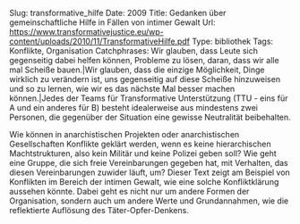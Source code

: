 Slug: transformative_hilfe
Date: 2009
Title: Gedanken über gemeinschaftliche Hilfe in Fällen von intimer Gewalt
Url: https://www.transformativejustice.eu/wp-content/uploads/2010/11/TransformativeHilfe.pdf
Type: bibliothek
Tags: Konflikte, Organisation
Catchphrases: Wir glauben, dass Leute sich gegenseitig dabei helfen können, Probleme zu lösen, daran, dass wir alle mal Scheiße bauen.|Wir glauben, dass die einzige Möglichkeit, Dinge wirklich zu verändern ist, uns gegenseitig auf diese Scheiße hinzuweisen und so zu lernen, wie wir es das nächste Mal besser machen können.|Jedes der Teams für Transformative Unterstützung (TTU - eins für A und ein anderes für B) besteht idealerweise aus mindestens zwei Personen, die gegenüber der Situation eine gewisse Neutralität beibehalten.


Wie können in anarchistischen Projekten oder anarchistischen Gesellschaften Konflikte geklärt werden, wenn es keine hierarchischen Machtstrukturen, also kein Militär und keine Polizei geben soll? Wie geht eine Gruppe, die sich freie Vereinbarungen gegeben hat, mit Verhalten, das diesen Vereinbarungen zuwider läuft, um? Dieser Text zeigt am Beispiel von Konflikten im Bereich der intimen Gewalt, wie eine solche Konfliktklärung aussehen könnte. Dabei geht es nicht nur um andere Formen der Organisation, sondern auch um andere Werte und Grundannahmen, wie die reflektierte Auflösung des Täter-Opfer-Denkens.

